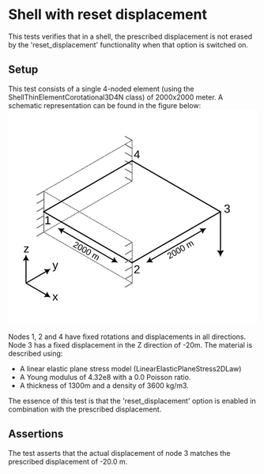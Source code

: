 # Shell with reset displacement

This tests verifies that in a shell, the prescribed displacement is not erased by the 'reset_displacement' functionality
when that option is switched on.

## Setup

This test consists of a single 4-noded element (using the ShellThinElementCorotational3D4N class) of 2000x2000 meter. A
schematic representation can be found in the figure below:
![MeshStructure](MeshStructure.svg)

Nodes 1, 2 and 4 have fixed rotations and displacements in all directions. Node 3 has a fixed displacement in the Z
direction of -20m. The material is described using:

-   A linear elastic plane stress model (LinearElasticPlaneStress2DLaw)
-   A Young modulus of 4.32e8 with a 0.0 Poisson ratio.
-   A thickness of 1300m and a density of 3600 kg/m3.

The essence of this test is that the 'reset_displacement' option is enabled in combination with the prescribed
displacement.

## Assertions

The test asserts that the actual displacement of node 3 matches the prescribed displacement of -20.0 m. 